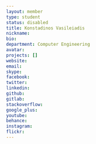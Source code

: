 ```yaml
---
layout: member
type: student
status: disabled
title: Konstadinos Vasileiadis
nickname:
bio:
department: Computer Engineering
avatar:
projects: []
website:
email:
skype:
facebook:
twitter:
linkedin:
github:
gitlab:
stackoverflow:
google_plus:
youtube:
behance:
instagram:
flickr:
---
```

